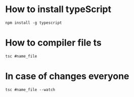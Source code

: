 # How to install typeScript 
`npm install -g typescript`


# How to compiler file ts
`tsc #name_file`

# In case of changes everyone
`tsc #name_file --watch`